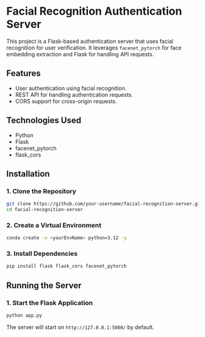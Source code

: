 # Facial Recognition Authentication Server

This project is a Flask-based authentication server that uses facial recognition for user verification. It leverages `facenet_pytorch` for face embedding extraction and Flask for handling API requests.

## Features

- User authentication using facial recognition.
- REST API for handling authentication requests.
- CORS support for cross-origin requests.

## Technologies Used

- Python
- Flask
- facenet\_pytorch
- flask\_cors

## Installation

### 1. Clone the Repository

```bash
git clone https://github.com/your-username/facial-recognition-server.git
cd facial-recognition-server
```

### 2. Create a Virtual Environment

```bash
conda create -n <yourEnvName> python=3.12 -y
```

### 3. Install Dependencies

```bash
pip install flask flask_cors facenet_pytorch
```

## Running the Server

### 1. Start the Flask Application

```bash
python app.py
```

The server will start on `http://127.0.0.1:5000/` by default.
